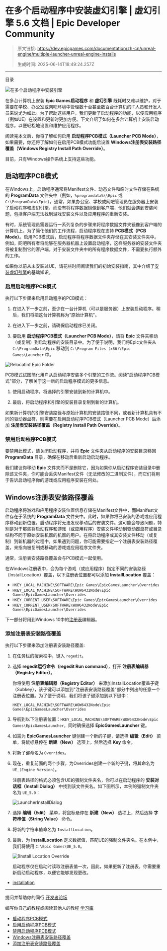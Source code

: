 # 在多个启动程序中安装虚幻引擎 | 虚幻引擎 5.6 文档 | Epic Developer Community

> 原文链接: https://dev.epicgames.com/documentation/zh-cn/unreal-engine/multiple-launcher-unreal-engine-installs
> 
> 生成时间: 2025-06-14T18:49:24.257Z

---

目录

![在多个启动程序中安装引擎](https://dev.epicgames.com/community/api/documentation/image/88356a6b-d948-453f-beee-fe4c82c8d814?resizing_type=fill&width=1920&height=335)

在多台计算机上安装 **Epic Games启动程序** 和 **虚幻引擎** 既耗时又难以维护，对于需要在学校、办公室或网吧环境中管理数十台甚至数百台计算机的IT人员和开发人员来说尤为如此。为了帮助这些用户，我们更新了启动程序的功能，以便应用程序（例如UE）在设置和更新时更加方便。下文介绍了如何在多台计算机上安装启动程序，以便轻松地设置和维护应用程序。 

阅读完本文后，你将了解如何启用 **启动程序PCB模式（Launcher PCB Mode）**，如果需要，你还将了解如何在启用PCB模式功能后设置 **Windows注册表安装路径覆盖（Windows Registry Install Path Override）**。

目前，只有Windows操作系统上支持这些功能。

## 启动程序PCB模式

在Windows上，启动程序通常将Manifest文件、动态文件和临时文件存储在系统的 **ProgramData** 文件夹中（例如，`%programdata%\\Epic` 或 `C:\ProgramData\Epic`）。通常，如果办公室、学校或网吧管理员在服务器上安装了启动程序和虚幻引擎，而没有将程序数据镜像到客户端，他们就会遇到安装问题，包括客户端无法找到游戏安装文件以及应用程序的重新安装。

有时，系统管理员需要运行一系列复杂的步骤来将程序数据文件夹镜像到客户端的计算机上。为了简化他们的工作流程，启动程序现在支持 **PCB模式（PCB Mode）**。启用PCB模式后，启动程序将程序数据文件夹存储在其安装文件夹中。例如，网吧所有者将能够在服务器机器上设置启动程序，这样服务器的安装文件夹将被复制到它的客户端。对于安装文件夹中的所有程序数据文件，不需要执行额外的工作。

如果你以前从未安装过UE，请花些时间阅读我们的初始安装指南，其中介绍了[安装虚幻引擎](/documentation/404)的基础知识。

### 启用启动程序PCB模式

执行以下步骤来启用启动程序的PCB模式：

1.  在进入下一步之前，至少在一台计算机（可以是服务器）上安装启动程序。稍后，我们将把这台计算机称为"原始计算机"。
    
2.  在进入下一步之前，请确保启动程序已关闭。
    
3.  要启用 **启动程序PCB模式（Launcher PCB Mode）**，请将 **Epic** 文件夹移动（或复制）到启动程序的安装目录中。为了便于说明，我们将Epic文件夹从 `C:\ProgramData\Epic` 移动到 `C:\Program Files (x86)\Epic Games\Launcher` 中。
    

![Relocatinf Epic Folder](https://d1iv7db44yhgxn.cloudfront.net/documentation/images/d55b7345-b88d-4b88-9710-3a37b97f089b/ue5-relocate-epic-folder.png)

PCB模式试图简化用户从启动程序安装多个引擎的工作流。阅读"启动程序PCB模式"部分，了解关于这一新的启动程序模式的更多信息。

1.  使用启动程序，将选择的引擎安装到新的计算机中。
    
2.  最后，将启动程序和引擎的安装目录复制到新的计算机。
    

如果新计算机的引擎安装路径与原始计算机的安装路径不同，或者新计算机具有不同的驱动器盘符，则需要在启用启动程序PCB模式（Launcher PCB Mode）后添加 **注册表安装路径覆盖（Registry Install Path Override）**。

### 禁用启动程序PCB模式

要禁用此模式，请关闭启动程序，并将 **Epic** 文件夹从启动程序的安装目录移回 **ProgramData** 目录，确保在移动后重新启动启动程序。

我们建议你移动 **Epic** 文件夹而不是删除它，因为如果你从启动程序安装目录中删除该文件夹，你可能会丢失Manifest文件（无法修改的二进制文件），而它们将用于告诉启动程序你的游戏或应用程序安装在何处。

## Windows注册表安装路径覆盖

启动程序将游戏和应用程序安装位置信息存储在Manifest文件中，而Manifest文件存在于系统的 **ProgramData** 文件夹中。此时，如果你将已安装的游戏或应用程序移动到新位置，启动程序将无法发现移动后的安装文件。这可能会导致问题，特别是对于那些将启动程序和游戏（或应用程序）安装文件移动到驱动器盘符或目录结构不同于原始安装机器的机器的用户。在将启动程序或其安装文件移动（或复制）到新机器的过程中，如果遇到问题，你可能需要指定一个注册表安装路径覆盖，来指向被复制或移动的游戏或应用程序文件夹。

通常，注册表安装路径覆盖会与PCB模式一起使用。

在Windows注册表中，会为每个游戏（或应用程序）指定不同的安装路径（InstallLocation）覆盖，以下注册表位置都可以添加 **InstallLocation** 覆盖：

-   `HKEY_LOCAL_MACHINE\SOFTWARE\Epic Games\EpicGamesLauncher\Overrides`
-   `HKEY_LOCAL_MACHINE\SOFTWARE\WOW6432Node\Epic Games\EpicGamesLauncher\Overrides`
-   `HKEY_CURRENT_USER\SOFTWARE\Epic Games\EpicGamesLauncher\Overrides`
-   `HKEY_CURRENT_USER\SOFTWARE\WOW6432Node\Epic Games\EpicGamesLauncher\Overrides`

下一部分将用到Windows 10中的[注册表](https://docs.microsoft.com/en-us/windows/desktop/sysinfo/registry)编辑器。

### 添加注册表安装路径覆盖

执行以下步骤来添加注册表安装路径覆盖:

1.  在任务栏的搜索栏中，键入 `regedit`。
    
2.  选择 **regedit运行命令（regedit Run command）**，打开 **注册表编辑器（Registry Editor）**。
    
    你将使用 **注册表编辑器（Registry Editor）** 来添加InstallLocation覆盖子键（Subkey），该子键可以添加到"注册表安装路径覆盖"部分中列出的任意一个注册表位置。为了便于说明，我们将该子键添加到以下键中：
    
    `HKEY_LOCAL_MACHINE\SOFTWARE\WOW6432Node\Epic Games\EpicGamesLauncher\Overrides`
    
3.  导航到以下注册表位置：`HKEY_LOCAL_MACHINE\SOFTWARE\WOW6432Node\Epic Games\EpicGamesLauncher`，同时确保选择 **EpicGamesLauncher** 键。
    
4.  如需为 **EpicGamesLauncher** 键创建一个新的子键，请选择 **编辑（Edit）** 菜单，将鼠标悬停在 **新建（New）** 选项上，然后选择 **Key** 命令。
    
5.  将新子键命名为 `Overrides`。
    
6.  现在，重复前面的两个步骤，为Overrides创建一个新的子键，将其命名为 `UE_(Engine Version)`。
    
    注册表路径的格式必须包含UE的强制文件夹名，你可以在启动程序的 **安装对话框（Install Dialog）** 中找到该文件夹名。如下图所示，本例的强制文件夹名为 `UE_5.0`：
    
    ![LauncherInstallDialog](https://d1iv7db44yhgxn.cloudfront.net/documentation/images/e0464243-f4c3-4e2d-b136-c5839b4fad1a/ue5-launcer-install.png)
    
7.  选择 **编辑（Edit）** 菜单，将鼠标悬停在 **新建（New）** 选项上，然后选择 **字符串值（String Value）** 命令。
    
8.  将新的字符串值命名为 `InstallLocation`。
    
9.  最后，为 **InstallLocation** 定义数据值，匹配UE的强制文件夹名。在本例中，我们将使用 `C:\Epic Games\UE_5.0`。
    
    ![(Install Location Override](https://d1iv7db44yhgxn.cloudfront.net/documentation/images/a96898c6-71a3-4502-b7b6-961f28f2d107/ue5-install-location.png)
    
    启动程序仅在启动时读取注册表值一次，因此，如果更新了注册表，你需要重新启动启动程序，以便它能够发现更改。
    

-   [installation](https://dev.epicgames.com/community/search?query=installation)

* * *

提问并帮助你的同行 [开发者论坛](https://forums.unrealengine.com/categories?tag=unreal-engine)

编写你自己的教程或阅读其他人的教程 [学习库](https://dev.epicgames.com/community/unreal-engine/learning)

-   [启动程序PCB模式](/documentation/zh-cn/unreal-engine/multiple-launcher-unreal-engine-installs#%E5%90%AF%E5%8A%A8%E7%A8%8B%E5%BA%8Fpcb%E6%A8%A1%E5%BC%8F)
-   [启用启动程序PCB模式](/documentation/zh-cn/unreal-engine/multiple-launcher-unreal-engine-installs#%E5%90%AF%E7%94%A8%E5%90%AF%E5%8A%A8%E7%A8%8B%E5%BA%8Fpcb%E6%A8%A1%E5%BC%8F)
-   [禁用启动程序PCB模式](/documentation/zh-cn/unreal-engine/multiple-launcher-unreal-engine-installs#%E7%A6%81%E7%94%A8%E5%90%AF%E5%8A%A8%E7%A8%8B%E5%BA%8Fpcb%E6%A8%A1%E5%BC%8F)
-   [Windows注册表安装路径覆盖](/documentation/zh-cn/unreal-engine/multiple-launcher-unreal-engine-installs#windows%E6%B3%A8%E5%86%8C%E8%A1%A8%E5%AE%89%E8%A3%85%E8%B7%AF%E5%BE%84%E8%A6%86%E7%9B%96)
-   [添加注册表安装路径覆盖](/documentation/zh-cn/unreal-engine/multiple-launcher-unreal-engine-installs#%E6%B7%BB%E5%8A%A0%E6%B3%A8%E5%86%8C%E8%A1%A8%E5%AE%89%E8%A3%85%E8%B7%AF%E5%BE%84%E8%A6%86%E7%9B%96)